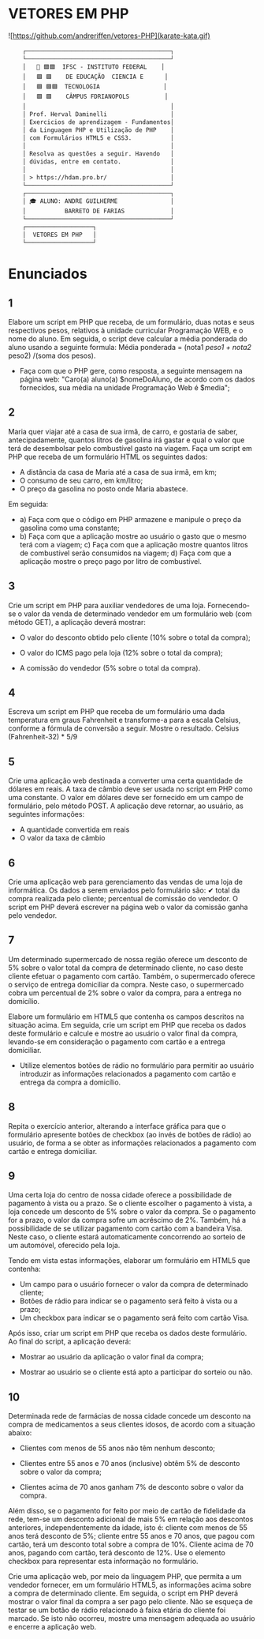 # VETORES EM PHP

![https://github.com/andreriffen/vetores-PHP](karate-kata.gif)

        ┌─────────────────────────────────────────┐
        └─────────────────────────────────────────┘
        │   🔴 🟩🟩  IFSC - INSTITUTO FEDERAL    │
        │   🟩 🟩    DE EDUCAÇÃO  CIENCIA E      │
        │   🟩 🟩🟩  TECNOLOGIA                  │
        │   🟩 🟩    CÂMPUS FDRIANOPOLS          │
        │                                         │
        │ Prof. Herval Daminelli                  │
        │ Exercicios de aprendizagem - Fundamentos│
        │ da Linguagem PHP e Utilização de PHP    │
        │ com Formulários HTML5 e CSS3.           │
        │                                         │
        │ Resolva as questões a seguir. Havendo   │
        │ dúvidas, entre em contato.              │
        │                                         │
        │ > https://hdam.pro.br/                  │
        └─────────────────────────────────────────┘
        ┌─────────────────────────────────────────┐
        │ 🎓 ALUNO: ANDRE GUILHERME               │
        │           BARRETO DE FARIAS             │
        └─────────────────────────────────────────┘
        ┌───────────────────┐
        │  VETORES EM PHP   │
        └───────────────────┘
# Enunciados

## 1

Elabore um script em PHP que receba, de um formulário, duas notas e seus respectivos pesos, relativos à unidade curricular Programação WEB, e o nome do aluno. Em seguida, o script deve calcular a média ponderada do aluno usando a seguinte formula: Média ponderada = (nota1 *peso1 + nota2* peso2) /(soma dos pesos).

- Faça com que o PHP gere, como resposta, a seguinte mensagem na página web: "Caro(a) aluno(a) $nomeDoAluno, de acordo com os dados fornecidos, sua média na unidade Programação Web é $media";

## 2

Maria quer viajar até a casa de sua irmã, de carro, e gostaria de saber, antecipadamente, quantos litros de gasolina irá gastar e qual o valor que terá de desembolsar pelo combustível gasto na viagem. Faça um script em PHP que receba de um formulário HTML os seguintes dados:

- A distância da casa de Maria até a casa de sua irmã, em km;
- O consumo de seu carro, em km/litro;
- O preço da gasolina no posto onde Maria abastece.

Em seguida:

- a) Faça com que o código em PHP armazene e manipule o preço da gasolina como uma constante;
- b) Faça com que a aplicação mostre ao usuário o gasto que o mesmo terá com a viagem; c) Faça com que a aplicação mostre quantos litros de combustível serão consumidos na viagem; d) Faça com que a aplicação mostre o preço pago por litro de combustível.

## 3

Crie um script em PHP para auxiliar vendedores de uma loja. Fornecendo-se o valor da venda de determinado vendedor em um formulário web (com método GET), a aplicação deverá mostrar:

- O valor do desconto obtido pelo cliente (10% sobre o total da compra);

- O valor do ICMS pago pela loja (12% sobre o total da compra);

- A comissão do vendedor (5% sobre o total da compra).

## 4

Escreva um script em PHP que receba de um formulário uma dada temperatura em graus Fahrenheit e transforme-a para a escala Celsius, conforme a fórmula de conversão a seguir. Mostre o resultado.
Celsius (Fahrenheit-32) * 5/9

## 5

 Crie uma aplicação web destinada a converter uma certa quantidade de dólares em reais. A taxa de câmbio deve ser usada no script em PHP como uma constante. O valor em dólares deve ser fornecido em um campo de formulário, pelo método POST. A aplicação deve retornar, ao usuário, as seguintes informações:

- A quantidade convertida em reais
- O valor da taxa de câmbio

## 6

Crie uma aplicação web para gerenciamento das vendas de uma loja de informática. Os dados a serem enviados pelo formulário são:
✔ total da compra realizada pelo cliente;
percentual de comissão do vendedor.
O script em PHP deverá escrever na página web o valor da comissão ganha pelo vendedor.

## 7

Um determinado supermercado de nossa região oferece um desconto de 5% sobre o valor total da compra de determinado cliente, no caso deste cliente efetuar o pagamento com cartão. Também, o supermercado oferece o serviço de entrega domiciliar da compra. Neste caso, o supermercado cobra um percentual de 2% sobre o valor da compra, para a entrega no domicílio.

Elabore um formulário em HTML5 que contenha os campos descritos na situação acima. Em seguida, crie um script em PHP que receba os dados deste formulário e calcule e mostre ao usuário o valor final da compra, levando-se em consideração o pagamento com cartão e a entrega domiciliar.

- Utilize elementos botões de rádio no formulário para permitir ao usuário introduzir as informações relacionados a pagamento com cartão e entrega da compra a domicílio.

## 8

Repita o exercício anterior, alterando a interface gráfica para que o formulário apresente botões de checkbox (ao invés de botões de rádio) ao usuário, de forma a se obter as informações relacionados a pagamento com cartão e entrega domiciliar.

## 9

Uma certa loja do centro de nossa cidade oferece a possibilidade de pagamento à vista ou a prazo. Se o cliente escolher o pagamento à vista, a loja concede um desconto de 5% sobre o valor da compra. Se o pagamento for a prazo, o valor da compra sofre um acréscimo de 2%. Também, há a possibilidade de se utilizar pagamento com cartão com a bandeira Visa. Neste caso, o cliente estará automaticamente concorrendo ao sorteio de um automóvel, oferecido pela loja.

Tendo em vista estas informações, elaborar um formulário em HTML5 que contenha:

- Um campo para o usuário fornecer o valor da compra de determinado cliente;
- Botões de rádio para indicar se o pagamento será feito à vista ou a prazo;
- Um checkbox para indicar se o pagamento será feito com cartão Visa.

Após isso, criar um script em PHP que receba os dados deste formulário. Ao final do script, a aplicação deverá:

- Mostrar ao usuário da aplicação o valor final da compra;

- Mostrar ao usuário se o cliente está apto a participar do sorteio ou não.

## 10

Determinada rede de farmácias de nossa cidade concede um desconto na compra de medicamentos a seus clientes idosos, de acordo com a situação abaixo:

- Clientes com menos de 55 anos não têm nenhum desconto;

- Clientes entre 55 anos e 70 anos (inclusive) obtêm 5% de desconto sobre o valor da compra;
- Clientes acima de 70 anos ganham 7% de desconto sobre o valor da compra.

Além disso, se o pagamento for feito por meio de cartão de fidelidade da rede, tem-se um desconto adicional de mais 5% em relação aos descontos anteriores, independentemente da idade, isto é: cliente com menos de 55 anos terá desconto de 5%; cliente entre 55 anos e 70 anos, que pagou com cartão, terá um desconto total sobre a compra de 10%. Cliente acima de 70 anos, pagando com cartão, terá desconto de 12%. Use o elemento checkbox para representar esta informação no formulário.

Crie uma aplicação web, por meio da linguagem PHP, que permita a um vendedor fornecer, em um formulário HTML5, as informações acima sobre a compra de determinado cliente. Em seguida, o script em PHP deverá mostrar o valor final da compra a ser pago pelo cliente. Não se esqueça de testar se um botão de rádio relacionado à faixa etária do cliente foi marcado. Se isto não ocorreu, mostre uma mensagem adequada ao usuário e encerre a aplicação web.

